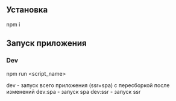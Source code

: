 ## Установка

npm i

## Запуск приложения
### Dev

npm run <script_name>

dev - запуск всего приложения (ssr+spa) с пересборкой после изменений
dev:spa - запуск spa
dev:ssr - запуск ssr

